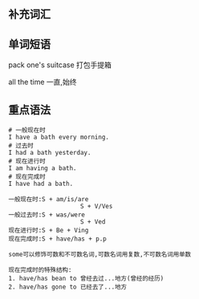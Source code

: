 
## 补充词汇



## 单词短语

pack one's suitcase 打包手提箱



all the time 一直,始终

## 重点语法

	# 一般现在时
	I have a bath every morning.
	# 过去时
	I had a bath yesterday.
	# 现在进行时
	I am having a bath.
	# 现在完成时
	I have had a bath.

	一般现在时:S + am/is/are
						S + V/Ves
	一般过去时:S + was/were
						S + Ved
	现在进行时:S + Be + Ving
	现在完成时:S + have/has + p.p

	some可以修饰可数和不可数名词,可数名词用复数,不可数名词用单数

	现在完成时的特殊结构:
	1. have/has bean to 曾经去过...地方(曾经的经历)
	2. have/has gone to 已经去了...地方
